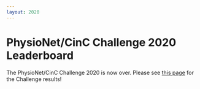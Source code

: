 ```yaml
---
layout: 2020
---
```


# PhysioNet/CinC Challenge 2020 Leaderboard

The PhysioNet/CinC Challenge 2020 is now over. Please see [this page](../results/) for the Challenge results!
